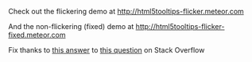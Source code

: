 Check out the flickering demo at http://html5tooltips-flicker.meteor.com 

And the non-flickering (fixed) demo at http://html5tooltips-flicker-fixed.meteor.com

Fix thanks to [this answer](http://stackoverflow.com/a/1178915/2280663) to [this question](http://stackoverflow.com/questions/350639/how-to-disable-mouseout-events-triggered-by-child-elements) on Stack Overflow
